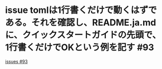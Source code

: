 # issue tomlは1行書くだけで動くはずである。それを確認し、README.ja.mdに、クイックスタートガイドの先頭で、1行書くだけでOKという例を記す #93
[issues #93](https://github.com/cat2151/cat-file-watcher/issues/93)


